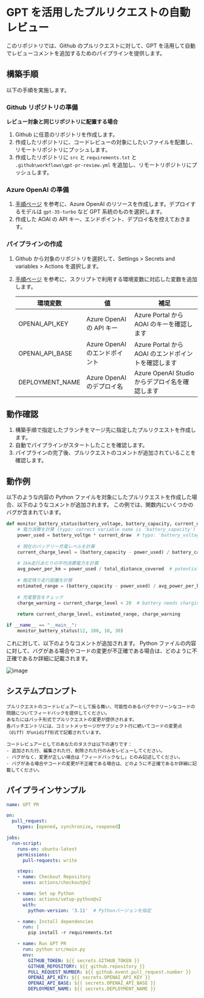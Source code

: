 # GPT を活用したプルリクエストの自動レビュー
このリポジトリでは、Github のプルリクエストに対して、GPT を活用して自動でレビューコメントを追加するためのパイプラインを提供します。

## 構築手順

以下の手順を実施します。

### Github リポジトリの準備

**レビュー対象と同じリポジトリに配置する場合**

1. Github に任意のリポジトリを作成します。
1. 作成したリポジトリに、コードレビューの対象にしたいファイルを配置し、リモートリポジトリにプッシュします。
1. 作成したリポジトリに `src` と `requirements.txt` と `.github\workflows\gpt-pr-review.yml` を追加し、リモートリポジトリにプッシュします。

### Azure OpenAI の準備

1. [手順ページ](https://learn.microsoft.com/ja-JP/azure/ai-services/openai/how-to/create-resource) を参考に、Azure OpenAI のリソースを作成します。デプロイするモデルは `gpt-35-turbo` など GPT 系統のものを選択します。
1. 作成した AOAI の API キー、エンドポイント、デプロイ名を控えておきます。

### パイプラインの作成

1. Github から対象のリポジトリを選択して、Settings > Secrets and variables > Actions を選択します。
2. [手順ページ](https://docs.github.com/ja/actions/learn-github-actions/variables#creating-configuration-variables-for-a-repository) を参考に、スクリプトで利用する環境変数に対応した変数を追加します。

    | 環境変数  | 値 | 補足 |
    | ------------- | ------------- | ------------- |
    | OPENAI_API_KEY | Azure OpenAI の API キー | Azure Portal から AOAI のキーを確認します |
    | OPENAI_API_BASE  | Azure OpenAI のエンドポイント | Azure Portal から AOAI のエンドポイントを確認します |
    | DEPLOYMENT_NAME  | Azure OpenAI のデプロイ名 | Azure OpenAI Studio からデプロイ名を確認します |


## 動作確認

1. 構築手順で指定したブランチをマージ先に指定したプルリクエストを作成します。
1. 自動でパイプラインがスタートしたことを確認します。
1. パイプラインの完了後、プルリクエストのコメントが追加されていることを確認します。

## 動作例

以下のような内容の Python ファイルを対象にしたプルリクエストを作成した場合、以下のようなコメントが追加されます。
この例では、関数内にいくつかのバグが含まれています。

```python
def monitor_battery_status(battery_voltage, battery_capacity, current_draw, total_distance_covered):
    # 電力消費を計算 (typo: correct variable name is 'battery_capacity')
    power_used = battery_voltge * current_draw  # typo: 'battery_voltage'
    
    # 現在のバッテリー充電レベルを計算
    current_charge_level = (battery_capacity - power_used) / battery_capacity * 100
    
    # 1km走行あたりの平均消費電力を計算
    avg_power_per_km = power_used / total_distance_covered  # potential bug: division by zero
    
    # 推定残り走行距離を計算
    estimated_range = (battery_capacity - power_used) / avg_power_per_km # potential bug: division by zero
    
    # 充電警告をチェック
    charge_warning = current_charge_level < 20  # battery needs charging if less than 20%
    
    return current_charge_level, estimated_range, charge_warning

if __name__ == "__main__":
    monitor_battery_status(12, 100, 10, 30)
```

これに対して、以下のようなコメントが追加されます。
Python ファイルの内容に対して、バグがある場合やコードの変更が不正確である場合は、どのように不正確であるか詳細に記載されます。

![image](https://github.com/marumaru1019/github-image/assets/70362624/0e4a1c77-66c9-4f1c-b94e-29ff26f99843)

## システムプロンプト

```
プルリクエストのコードレビュアーとして振る舞い、可能性のあるバグやクリーンなコードの問題についてフィードバックを提供してください。
あなたにはパッチ形式でプルリクエストの変更が提供されます。
各パッチエントリには、コミットメッセージがサブジェクト行に続いてコードの変更点（diff）がunidiff形式で記載されています。

コードレビュアーとしてのあなたのタスクは以下の通りです：
- 追加された行、編集された行、削除された行のみをレビューしてください。
- バグがなく、変更が正しい場合は「フィードバックなし」とのみ記述してください。
- バグがある場合やコードの変更が不正確である場合は、どのように不正確であるか詳細に記載してください。
```

## パイプラインサンプル

```yaml
name: GPT PR

on:
  pull_request:
    types: [opened, synchronize, reopened]

jobs:
  run-script:
    runs-on: ubuntu-latest
    permissions:
      pull-requests: write

    steps:
    - name: Checkout Repository
      uses: actions/checkout@v2

    - name: Set up Python
      uses: actions/setup-python@v2
      with:
        python-version: '3.11'  # Pythonバージョンを指定

    - name: Install dependencies
      run: |
        pip install -r requirements.txt

    - name: Run GPT PR
      run: python src/main.py
      env:
        GITHUB_TOKEN: ${{ secrets.GITHUB_TOKEN }}
        GITHUB_REPOSITORY: ${{ github.repository }}
        PULL_REQUEST_NUMBER: ${{ github.event.pull_request.number }}
        OPENAI_API_KEY: ${{ secrets.OPENAI_API_KEY }}
        OPENAI_API_BASE: ${{ secrets.OPENAI_API_BASE }}
        DEPLOYMENT_NAME: ${{ secrets.DEPLOYMENT_NAME }}

```